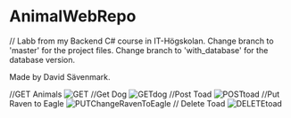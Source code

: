 # AnimalWebRepo
// Labb from my Backend C# course in IT-Högskolan. Change branch to 'master' for the project files. Change branch to 'with_database' for the database version.

Made by David Sävenmark.

//GET Animals
![GET](https://user-images.githubusercontent.com/71319396/146656290-27b37199-408e-4d3f-b6e6-0820f1667975.png)
//Get Dog
![GETdog](https://user-images.githubusercontent.com/71319396/146656340-89bbaa4c-aed1-4218-866a-e42c1fae14fb.png)
//Post Toad
![POSTtoad](https://user-images.githubusercontent.com/71319396/146656503-6fb1360e-affd-4946-be6f-e4b6b655c721.png)
//Put Raven to Eagle
![PUTChangeRavenToEagle](https://user-images.githubusercontent.com/71319396/146656487-d3309841-5243-408f-98ef-866438e57e27.png)
// Delete Toad
![DELETEtoad](https://user-images.githubusercontent.com/71319396/146656539-05622caa-e895-486f-a8da-a7cc694af3af.png)


